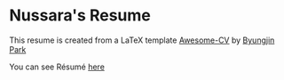 # Nussara's Resume

This resume is created from a LaTeX template [Awesome-CV](https://github.com/posquit0/Awesome-CV) by [Byungjin Park](https://github.com/posquit0)

You can see Résumé [here](http://chanwutk.github.io/resume/resume.pdf)
